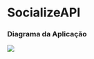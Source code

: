 # SocializeAPI

<h3>Diagrama da Aplicação</h3>
<img src="https://i.ibb.co/JB4b78K/imagem-2023-05-02-123621835.png" label="socialize diagram" with="100%"/>
